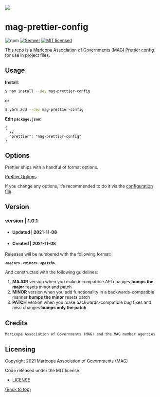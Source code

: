 ![](http://geo.azmag.gov/maps/readonaz/app/resources/img/maglogo_black.png)

# mag-prettier-config

![npm](https://img.shields.io/npm/v/prettier-config)
[![Semver](http://img.shields.io/SemVer/2.0.0.png)](https://shields.io/)
[![MIT licensed](https://img.shields.io/badge/license-MIT-blue.svg)](https://opensource.org/licenses/MIT)

This repo is a Maricopa Association of Governments (MAG) [Prettier](https://prettier.io) config for use in project files.

## Usage

**Install**:

```bash
$ npm install --dev mag-prettier-config
```

or

```bash
$ yarn add --dev mag-prettier-config
```

**Edit `package.json`**:

```jsonc
{
  // ...
  "prettier": "mag-prettier-config"
}
```

## Options

Prettier ships with a handful of format options.

[Prettier Options](https://prettier.io/docs/en/options.html)

If you change any options, it’s recommended to do it via the [configuration file](https://github.com/AZMAG/mag-prettier-config/blob/main/index.json).

## Version

### version | 1.0.1

- #### Updated | 2021-11-08
- #### Created | 2021-11-08

Releases will be numbered with the following format:

**`<major>.<minor>.<patch>`**

And constructed with the following guidelines:

1. **MAJOR** version when you make incompatible API changes **bumps the major** resets minor and patch
2. **MINOR** version when you add functionality in a backwards-compatible manner **bumps the minor** resets patch
3. **PATCH** version when you make backwards-compatible bug fixes and misc changes **bumps only the patch**

## Credits

`Maricopa Association of Governments (MAG) and the MAG member agencies`

## Licensing

Copyright 2021 Maricopa Association of Governments (MAG)

Code released under the MIT license.

- [LICENSE](LICENSE)

[(Back to top)](#azmagprettier-config)
